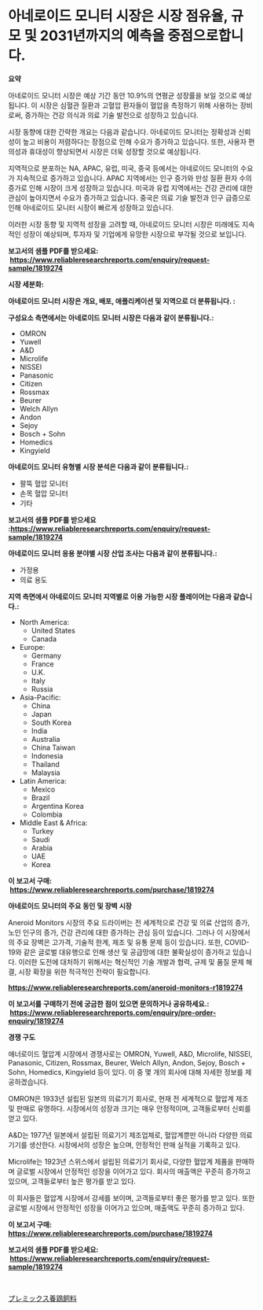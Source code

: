 <p><h1>아네로이드 모니터 시장은 시장 점유율, 규모 및 2031년까지의 예측을 중점으로합니다.</h1></p><p><strong>요약</strong></p>
<p><p>아네로이드 모니터 시장은 예상 기간 동안 10.9%의 연평균 성장률을 보일 것으로 예상됩니다. 이 시장은 심혈관 질환과 고혈압 환자들이 혈압을 측정하기 위해 사용하는 장비로써, 증가하는 건강 의식과 의료 기술 발전으로 성장하고 있습니다.</p><p>시장 동향에 대한 간략한 개요는 다음과 같습니다. 아네로이드 모니터는 정확성과 신뢰성이 높고 비용이 저렴하다는 장점으로 인해 수요가 증가하고 있습니다. 또한, 사용자 편의성과 휴대성이 향상되면서 시장은 더욱 성장할 것으로 예상됩니다.</p><p>지역적으로 분포하는 NA, APAC, 유럽, 미국, 중국 등에서는 아네로이드 모니터의 수요가 지속적으로 증가하고 있습니다. APAC 지역에서는 인구 증가와 만성 질환 환자 수의 증가로 인해 시장이 크게 성장하고 있습니다. 미국과 유럽 지역에서는 건강 관리에 대한 관심이 높아지면서 수요가 증가하고 있습니다. 중국은 의료 기술 발전과 인구 급증으로 인해 아네로이드 모니터 시장이 빠르게 성장하고 있습니다.</p><p>이러한 시장 동향 및 지역적 성장을 고려할 때, 아네로이드 모니터 시장은 미래에도 지속적인 성장이 예상되며, 투자자 및 기업에게 유망한 시장으로 부각될 것으로 보입니다.</p></p>
<p><strong>보고서의 샘플 PDF를 받으세요: &nbsp;<a href="https://www.reliableresearchreports.com/enquiry/request-sample/1819274">https://www.reliableresearchreports.com/enquiry/request-sample/1819274</a></strong></p>
<p><strong>시장 세분화:</strong></p>
<p><strong> 아네로이드 모니터 시장은 개요, 배포, 애플리케이션 및 지역으로 더 분류됩니다. :</strong></p>
<p><strong>구성요소 측면에서는 아네로이드 모니터 시장은 다음과 같이 분류됩니다.:</strong></p>
<p><ul><li>OMRON</li><li>Yuwell</li><li>A&D</li><li>Microlife</li><li>NISSEI</li><li>Panasonic</li><li>Citizen</li><li>Rossmax</li><li>Beurer</li><li>Welch Allyn</li><li>Andon</li><li>Sejoy</li><li>Bosch + Sohn</li><li>Homedics</li><li>Kingyield</li></ul></p>
<p><strong> 아네로이드 모니터 유형별 시장 분석은 다음과 같이 분류됩니다.:</strong></p>
<p><ul><li>팔뚝 혈압 모니터</li><li>손목 혈압 모니터</li><li>기타</li></ul></p>
<p><strong>보고서의 샘플 PDF를 받으세요 :<a href="https://www.reliableresearchreports.com/enquiry/request-sample/1819274">https://www.reliableresearchreports.com/enquiry/request-sample/1819274</a></strong></p>
<p><strong> 아네로이드 모니터 응용 분야별 시장 산업 조사는 다음과 같이 분류됩니다.:</strong></p>
<p><ul><li>가정용</li><li>의료 용도</li></ul></p>
<p><strong>지역 측면에서 아네로이드 모니터 지역별로 이용 가능한 시장 플레이어는 다음과 같습니다.:</strong></p>
<p><ul>
    <li>
        North America:
        <ul>
            <li>United States</li>
            <li>Canada</li>
        </ul>
    </li>
    <li>
        Europe:
        <ul>
            <li>Germany</li>
            <li>France</li>
            <li>U.K.</li>
            <li>Italy</li>
            <li>Russia</li>
        </ul>
    </li>
    <li>
        Asia-Pacific:
        <ul>
            <li>China</li>
            <li>Japan</li>
            <li>South Korea</li>
            <li>India</li>
            <li>Australia</li>
            <li>China Taiwan</li>
            <li>Indonesia</li>
            <li>Thailand</li>
            <li>Malaysia</li>
        </ul>
    </li>
    <li>
        Latin America:
        <ul>
            <li>Mexico</li>
            <li>Brazil</li>
            <li>Argentina Korea</li>
            <li>Colombia</li>
        </ul>
    </li>
    <li>
        Middle East & Africa:
        <ul>
            <li>Turkey</li>
            <li>Saudi</li>
            <li>Arabia</li>
            <li>UAE</li>
            <li>Korea</li>
        </ul>
    </li>
    </ul></p>
<p><strong>이 보고서 구매: &nbsp;<a href="https://www.reliableresearchreports.com/purchase/1819274">https://www.reliableresearchreports.com/purchase/1819274</a></strong></p>
<p><strong>아네로이드 모니터의 주요 동인 및 장벽 시장</strong></p>
<p><p>Aneroid Monitors 시장의 주요 드라이버는 전 세계적으로 건강 및 의료 산업의 증가, 노인 인구의 증가, 건강 관리에 대한 증가하는 관심 등이 있습니다. 그러나 이 시장에서의 주요 장벽은 고가격, 기술적 한계, 제조 및 유통 문제 등이 있습니다. 또한, COVID-19와 같은 글로벌 대유행으로 인해 생산 및 공급망에 대한 불확실성이 증가하고 있습니다. 이러한 도전에 대처하기 위해서는 혁신적인 기술 개발과 협력, 규제 및 품질 문제 해결, 시장 확장을 위한 적극적인 전략이 필요합니다.</p></p>
<p><strong><a href="https://www.reliableresearchreports.com/aneroid-monitors-r1819274">https://www.reliableresearchreports.com/aneroid-monitors-r1819274</a></strong></p>
<p><strong>이 보고서를 구매하기 전에 궁금한 점이 있으면 문의하거나 공유하세요.: &nbsp;<a href="https://www.reliableresearchreports.com/enquiry/pre-order-enquiry/1819274">https://www.reliableresearchreports.com/enquiry/pre-order-enquiry/1819274</a></strong></p>
<p><strong>경쟁 구도</strong></p>
<p><p>애너로이드 혈압계 시장에서 경쟁사로는 OMRON, Yuwell, A&D, Microlife, NISSEI, Panasonic, Citizen, Rossmax, Beurer, Welch Allyn, Andon, Sejoy, Bosch + Sohn, Homedics, Kingyield 등이 있다. 이 중 몇 개의 회사에 대해 자세한 정보를 제공하겠습니다.</p><p>OMRON은 1933년 설립된 일본의 의료기기 회사로, 현재 전 세계적으로 혈압계 제조 및 판매로 유명하다. 시장에서의 성장과 크기는 매우 안정적이며, 고객들로부터 신뢰를 얻고 있다.</p><p>A&D는 1977년 일본에서 설립된 의료기기 제조업체로, 혈압계뿐만 아니라 다양한 의료기기를 생산한다. 시장에서의 성장은 높으며, 안정적인 판매 실적을 기록하고 있다.</p><p>Microlife는 1923년 스위스에서 설립된 의료기기 회사로, 다양한 혈압계 제품을 판매하며 글로벌 시장에서 안정적인 성장을 이어가고 있다. 회사의 매출액은 꾸준히 증가하고 있으며, 고객들로부터 높은 평가를 받고 있다.</p><p>이 회사들은 혈압계 시장에서 강세를 보이며, 고객들로부터 좋은 평가를 받고 있다. 또한 글로벌 시장에서 안정적인 성장을 이어가고 있으며, 매출액도 꾸준히 증가하고 있다.</p></p>
<p><strong>이 보고서 구매: &nbsp; <a href="https://www.reliableresearchreports.com/purchase/1819274">https://www.reliableresearchreports.com/purchase/1819274</a></strong></p>
<p><strong>보고서의 샘플 PDF를 받으세요: &nbsp;<a href="https://www.reliableresearchreports.com/enquiry/request-sample/1819274">https://www.reliableresearchreports.com/enquiry/request-sample/1819274</a></strong><strong></strong></p>
<p>&nbsp;</p>
<p><p><a href="https://github.com/nemesis2824/Market-Research-Report-List-1/blob/main/612363032467.md">プレミックス養鶏飼料</a></p></p>